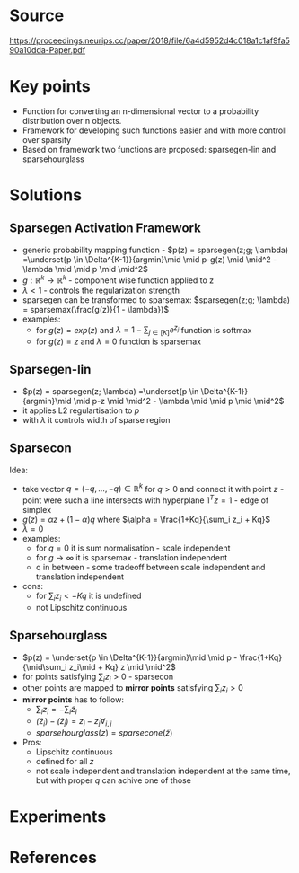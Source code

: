 # Source
https://proceedings.neurips.cc/paper/2018/file/6a4d5952d4c018a1c1af9fa590a10dda-Paper.pdf

# Key points
- Function for converting an n-dimensional vector to a probability distribution over n objects.
- Framework for developing such functions easier and with more controll over sparsity
- Based on framework two functions are proposed: sparsegen-lin and sparsehourglass


# Solutions

## Sparsegen Activation Framework
- generic probability mapping function - $p(z) = sparsegen(z;g; \lambda) =\underset{p \in \Delta^{K-1}}{argmin}\mid \mid p-g(z) \mid \mid^2 - \lambda \mid \mid p \mid \mid^2$
- $g: \mathbb{R}^k \rightarrow \mathbb{R}^k$ - component wise function applied to z
- $\lambda < 1$ - controls the regularization strength
- sparsegen can be transformed to sparsemax: $sparsegen(z;g; \lambda) = sparsemax(\frac{g(z)}{1 - \lambda})$
- examples: 
	- for $g(z) = exp(z)$ and $\lambda = 1 - \sum_{j \in [K]} e^{z_j}$ function is softmax
	- for $g(z) = z$ and $\lambda = 0$ function is sparsemax
	
## Sparsegen-lin
- $p(z) = sparsegen(z; \lambda) =\underset{p \in \Delta^{K-1}}{argmin}\mid \mid p-z \mid \mid^2 - \lambda \mid \mid p \mid \mid^2$
- it applies L2 regulartisation to $p$ 
- with $\lambda$ it controls width of sparse region

## Sparsecon

Idea:
- take vector $q = (-q,\dots, -q) \in \mathbb{R}^k$ for  $q>0$ and connect it with point $z$ - point were such a line intersects with hyperplane $1^Tz=1$ - edge of simplex
- $g(z) = \alpha z + (1-\alpha)q$ where $\alpha = \frac{1+Kq}{\sum_i z_i + Kq}$ 
- $\lambda = 0$
- examples:
	- for $q=0$ it is sum normalisation - scale independent
	- for $g \rightarrow \infty$ it is sparsemax - translation independent
	- q in between - some tradeoff between  scale independent and translation independent
- cons:
	- for $\sum_i z_i < -Kq$ it is undefined
	- not Lipschitz continuous
	
## Sparsehourglass

- $p(z) = \underset{p \in \Delta^{K-1}}{argmin}\mid \mid p - \frac{1+Kq}{\mid\sum_i z_i\mid + Kq} z \mid \mid^2$
- for points satisfying $\sum_i z_i > 0$ - sparsecon
- other points are mapped to **mirror points** satisfying $\sum_i z_i > 0$
- **mirror points** has to follow:
	- $\sum_i z_i = -\sum_i \tilde{z}_i$
	- $\tilde(z_i) - \tilde(z_j) = z_i - z_j \forall_{i,j}$
	- $sparsehourglass(z) = sparsecone(\tilde{z})$
- Pros:
	- Lipschitz continuous
	- defined for all $z$
	- not scale independent and translation independent at the same time, but with proper $q$ can achive one of those
	







# Experiments




# References


